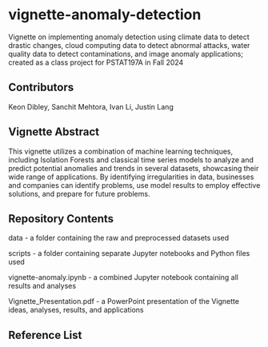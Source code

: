 # vignette-anomaly-detection

Vignette on implementing anomaly detection using climate data to detect drastic changes, cloud computing data to detect abnormal attacks, water quality data to detect contaminations, and image anomaly applications; created as a class project for PSTAT197A in Fall 2024

## Contributors

Keon Dibley, Sanchit Mehtora, Ivan Li, Justin Lang

## Vignette Abstract

This vignette utilizes a combination of machine learning techniques, including Isolation Forests and classical time series models to analyze and predict potential anomalies and trends in several datasets, showcasing their wide range of applications. By identifying irregularities in data, businesses and companies can identify problems, use model results to employ effective solutions, and prepare for future problems.

## Repository Contents

data - a folder containing the raw and preprocessed datasets used

scripts - a folder containing separate Jupyter notebooks and Python files used

vignette-anomaly.ipynb - a combined Jupyter notebook containing all results and analyses

Vignette_Presentation.pdf - a PowerPoint presentation of the Vignette ideas, analyses, results, and applications

## Reference List
